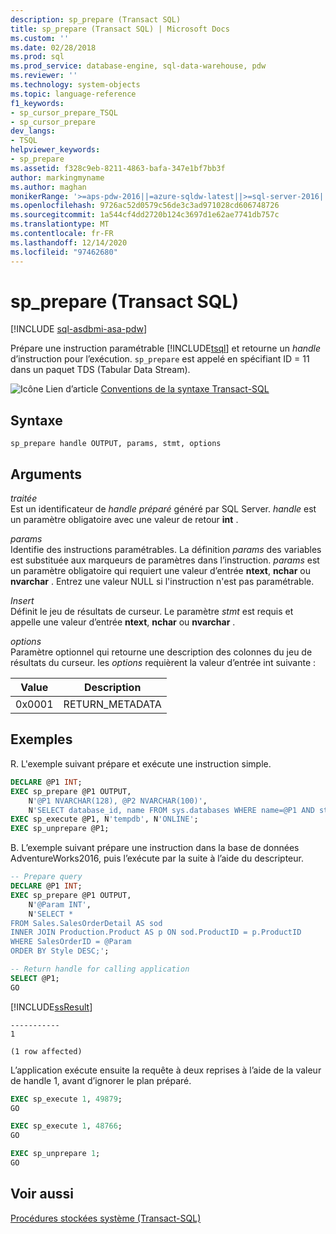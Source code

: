```yaml
---
description: sp_prepare (Transact SQL)
title: sp_prepare (Transact SQL) | Microsoft Docs
ms.custom: ''
ms.date: 02/28/2018
ms.prod: sql
ms.prod_service: database-engine, sql-data-warehouse, pdw
ms.reviewer: ''
ms.technology: system-objects
ms.topic: language-reference
f1_keywords:
- sp_cursor_prepare_TSQL
- sp_cursor_prepare
dev_langs:
- TSQL
helpviewer_keywords:
- sp_prepare
ms.assetid: f328c9eb-8211-4863-bafa-347e1bf7bb3f
author: markingmyname
ms.author: maghan
monikerRange: '>=aps-pdw-2016||=azure-sqldw-latest||>=sql-server-2016||>=sql-server-linux-2017||=azuresqldb-mi-current'
ms.openlocfilehash: 9726ac52d0579c56de3c3ad971028cd606748726
ms.sourcegitcommit: 1a544cf4dd2720b124c3697d1e62ae7741db757c
ms.translationtype: MT
ms.contentlocale: fr-FR
ms.lasthandoff: 12/14/2020
ms.locfileid: "97462680"
---
```

# <a name="sp_prepare-transact-sql"></a>sp_prepare (Transact SQL)
[!INCLUDE [sql-asdbmi-asa-pdw](../../includes/applies-to-version/sql-asdbmi-asa-pdw.md)]

Prépare une instruction paramétrable [!INCLUDE[tsql](../../includes/tsql-md.md)] et retourne un *handle* d’instruction pour l’exécution.  `sp_prepare` est appelé en spécifiant ID = 11 dans un paquet TDS (Tabular Data Stream).  
  
 ![Icône Lien d’article](../../database-engine/configure-windows/media/topic-link.gif "Icône du lien de rubrique") [Conventions de la syntaxe Transact-SQL](../../t-sql/language-elements/transact-sql-syntax-conventions-transact-sql.md)  
  
## <a name="syntax"></a>Syntaxe  
  
```syntaxsql  
sp_prepare handle OUTPUT, params, stmt, options  
```  
  
## <a name="arguments"></a>Arguments  
 *traitée*  
 Est un identificateur de *handle préparé* généré par SQL Server. *handle* est un paramètre obligatoire avec une valeur de retour **int** .  
  
 *params*  
 Identifie des instructions paramétrables. La définition *params* des variables est substituée aux marqueurs de paramètres dans l’instruction. *params* est un paramètre obligatoire qui requiert une valeur d’entrée **ntext**, **nchar** ou **nvarchar** . Entrez une valeur NULL si l'instruction n'est pas paramétrable.  
  
 *Insert*  
 Définit le jeu de résultats de curseur. Le paramètre *stmt* est requis et appelle une valeur d’entrée **ntext**, **nchar** ou **nvarchar** .  
  
 *options*  
 Paramètre optionnel qui retourne une description des colonnes du jeu de résultats du curseur. les *options* requièrent la valeur d’entrée int suivante :  
  
|Value|Description|  
|-----------|-----------------|  
|0x0001|RETURN_METADATA|  
  
## <a name="examples"></a>Exemples  
R. L'exemple suivant prépare et exécute une instruction simple.  
  
```sql  
DECLARE @P1 INT;  
EXEC sp_prepare @P1 OUTPUT,   
    N'@P1 NVARCHAR(128), @P2 NVARCHAR(100)',  
    N'SELECT database_id, name FROM sys.databases WHERE name=@P1 AND state_desc = @P2';  
EXEC sp_execute @P1, N'tempdb', N'ONLINE';  
EXEC sp_unprepare @P1;  
```

B. L’exemple suivant prépare une instruction dans la base de données AdventureWorks2016, puis l’exécute par la suite à l’aide du descripteur.

```sql
-- Prepare query
DECLARE @P1 INT;  
EXEC sp_prepare @P1 OUTPUT,   
    N'@Param INT',  
    N'SELECT *
FROM Sales.SalesOrderDetail AS sod
INNER JOIN Production.Product AS p ON sod.ProductID = p.ProductID
WHERE SalesOrderID = @Param
ORDER BY Style DESC;';  

-- Return handle for calling application
SELECT @P1;
GO
```
[!INCLUDE[ssResult](../../includes/ssresult-md.md)]

```
-----------
1

(1 row affected)
```

L’application exécute ensuite la requête à deux reprises à l’aide de la valeur de handle 1, avant d’ignorer le plan préparé.

```sql
EXEC sp_execute 1, 49879;  
GO

EXEC sp_execute 1, 48766;
GO

EXEC sp_unprepare 1; 
GO
```
  
## <a name="see-also"></a>Voir aussi  
 [Procédures stockées système &#40;Transact-SQL&#41;](../../relational-databases/system-stored-procedures/system-stored-procedures-transact-sql.md)  
  

